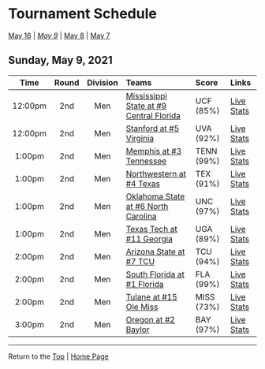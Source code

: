 <a name="top"></a>  

# Tournament Schedule  

[May 16](./05-16.md) &#124; *[May 9](./05-09.md)* &#124; [May 8](./05-08.md) &#124; [May 7](./05-07.md)  

## Sunday, May 9, 2021  

| **Time** | **Round** | **Division** | **Teams** | **Score** | **Links** |  
| :------: | :-------: | :----------: | :-------- | :-------- | :-------- |  
| 12:00pm  | 2nd       | Men          | [Mississippi State at #9 Central Florida](../ncaam/matches/R2_9-12_MSST_vs_UCF.md) | UCF (85%) | [Live Stats](http://scores.tennisticker.de/usa/ustanc/conf/lp.html?lid=76) |  
| 12:00pm  | 2nd       | Men          | [Stanford at #5 Virginia](../ncaam/matches/R2_17-20_STAN_vs_UVA.md) | UVA (92%) | [Live Stats](http://stats.statbroadcast.com/broadcast/?id=350363) |  
| 1:00pm   | 2nd       | Men          | [Memphis at #3 Tennessee](../ncaam/matches/R2_33-36_MEM_vs_TENN.md) | TENN (99%) | [Live Stats](http://www.sidearmstats.com/utennessee/mten/) |  
| 1:00pm   | 2nd       | Men          | [Northwestern at #4 Texas](../ncaam/matches/R2_29-32_NW_vs_TEX.md) | TEX (91%) | [Live Stats](http://sidearmstats.com/texas/mtennis/xlive.htm) |  
| 1:00pm   | 2nd       | Men          | [Oklahoma State at #6 North Carolina](../ncaam/matches/R2_45-48_OKST_vs_UNC.md) | UNC (97%) | [Live Stats](http://stats.statbroadcast.com/statmonitr/?id=350570) |  
| 1:00pm   | 2nd       | Men          | [Texas Tech at #11 Georgia](../ncaam/matches/R2_41-44_TTU_vs_UGA.md) | UGA (89%) | [Live Stats](https://georgiadogs.com/sports/2017/6/17/sports-m-tennis-spec-rel-vid-stream-html.aspx) |  
| 2:00pm   | 2nd       | Men          | [Arizona State at #7 TCU](../ncaam/matches/R2_49-52_AZST_vs_TCU.md) | TCU (94%) | [Live Stats](https://www.sidearmstats.com/tcu/mten/xlive.htm) |  
| 2:00pm   | 2nd       | Men          | [South Florida at #1 Florida](../ncaam/matches/R2_1-4_USF_vs_FLA.md) | FLA (99%) | [Live Stats](https://sidearmstats.com/florida/mten/) |  
| 2:00pm   | 2nd       | Men          | [Tulane at #15 Ole Miss](../ncaam/matches/R2_57-60_TULN_vs_MISS.md) | MISS (73%) | [Live Stats](http://stats.statbroadcast.com/statmonitr/?id=350592) |  
| 3:00pm   | 2nd       | Men          | [Oregon at #2 Baylor](../ncaam/matches/R2_61-64_ORE_vs_BAY.md) | BAY (97%) | [Live Stats](http://www.sidearmstats.com/baylor/mten/) |  

------

Return to the [Top](#top) &#124; [Home Page](../../index.md)